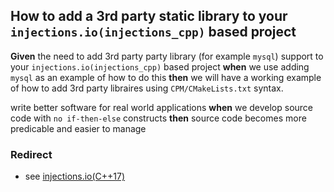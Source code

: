 ## How to add a 3rd party static library to your `injections.io(injections_cpp)` based project
**Given** the need to add 3rd party party library (for example `mysql`) support to your `injections.io(injections_cpp)` based project **when** we use adding `mysql` as an example of how to do this **then** we will have a working example of how to add 3rd party libraires using `CPM/CMakeLists.txt` syntax.



write better software for real world applications **when** we develop source code with `no if-then-else` constructs **then** source code becomes more predicable and easier to manage
### Redirect
- see [injections.io(C++17)](https://github.com/perriera/injections)

